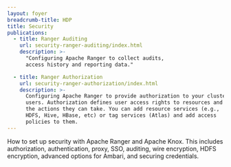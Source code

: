 ```yaml
---
layout: foyer
breadcrumb-title: HDP
title: Security
publications:
  - title: Ranger Auditing
    url: security-ranger-auditing/index.html
    description: >-
      "Configuring Apache Ranger to collect audits,
      access history and reporting data."

  - title: Ranger Authorization
    url: security-ranger-authorization/index.html
    description: >-
      Configuring Apache Ranger to provide authorization to your cluster
      users. Authorization defines user access rights to resources and
      the actions they can take. You can add resource services (e.g.,
      HDFS, Hive, HBase, etc) or tag services (Atlas) and add access
      policies to them.
---
```


How to set up security with Apache Ranger and Apache Knox. This includes
authorization, authentication, proxy, SSO, auditing, wire encryption,
HDFS encryption, advanced options for Ambari, and securing credentials.
